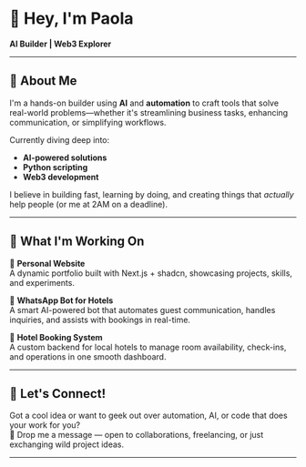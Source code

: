# 👋 Hey, I'm Paola

**AI Builder | Web3 Explorer**

---

## 🧠 About Me

I'm a hands-on builder using **AI** and **automation** to craft tools that solve real-world problems—whether it's streamlining business tasks, enhancing communication, or simplifying workflows.  

Currently diving deep into:
- **AI-powered solutions**
- **Python scripting**
- **Web3 development**

I believe in building fast, learning by doing, and creating things that *actually* help people (or me at 2AM on a deadline).

---

## 🚧 What I'm Working On

🧩 **Personal Website**  
A dynamic portfolio built with Next.js + shadcn, showcasing projects, skills, and experiments.

🤖 **WhatsApp Bot for Hotels**  
A smart AI-powered bot that automates guest communication, handles inquiries, and assists with bookings in real-time.

🏨 **Hotel Booking System**  
A custom backend for local hotels to manage room availability, check-ins, and operations in one smooth dashboard.

---

## 🤝 Let's Connect!

Got a cool idea or want to geek out over automation, AI, or code that does your work for you?  
📩 Drop me a message — open to collaborations, freelancing, or just exchanging wild project ideas.

---



